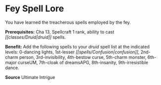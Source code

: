 ﻿---
cssclass: [feats]

---
# Fey Spell Lore

You have learned the treacherous spells employed by the fey.

**Prerequisites:** Cha 13, Spellcraft 1 rank, ability to cast _[[classes/Druid|druid]]_ spells.

**Benefit:** Add the following spells to your _druid_ spell list at the indicated levels: 0-dancing lights, 1st-lesser _[[spells/Confusion|confusion]]_, 2nd-charm person, 3rd-invisibility, 4th-bestow curse, 5th-charm monster, 6th-major curseUM, 7th-cloak of dreamsAPG, 8th-insanity, 9th-irresistible dance.

**Source** Ultimate Intrigue